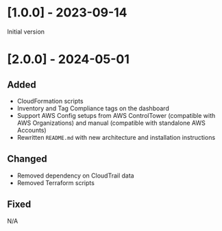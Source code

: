 # [1.0.0] - 2023-09-14
Initial version

# [2.0.0] - 2024-05-01
## Added
- CloudFormation scripts
- Inventory and Tag Compliance tags on the dashboard
- Support AWS Config setups from AWS ControlTower (compatible with AWS Organizations) and manual (compatible with standalone AWS Accounts)
- Rewritten `README.md` with new architecture and installation instructions

## Changed
- Removed dependency on CloudTrail data
- Removed Terraform scripts


## Fixed
N/A
